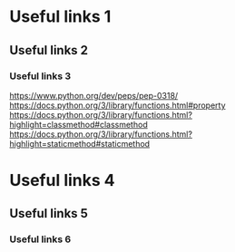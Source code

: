 # Useful links 1
## Useful links 2
### Useful links 3
https://www.python.org/dev/peps/pep-0318/
https://docs.python.org/3/library/functions.html#property
https://docs.python.org/3/library/functions.html?highlight=classmethod#classmethod
https://docs.python.org/3/library/functions.html?highlight=staticmethod#staticmethod
# Useful links 4
## Useful links 5
### Useful links 6